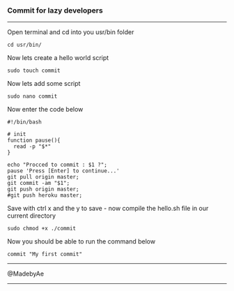 ### Commit for lazy developers

---

Open terminal and cd into you usr/bin folder

```
cd usr/bin/
```

Now lets create a hello world script

```
sudo touch commit
```
Now lets add some script

```
sudo nano commit
```
Now enter the code below

```
#!/bin/bash

# init
function pause(){
  read -p "$*"
}

echo "Procced to commit : $1 ?";
pause 'Press [Enter] to continue...'
git pull origin master;
git commit -am "$1";
git push origin master;
#git push heroku master;
```
Save with ctrl x and the y to save - now compile the hello.sh file in our current directory

```
sudo chmod +x ./commit
```

Now you should be able to run the command below

```
commit "My first commit"
```
---

@MadebyAe

---